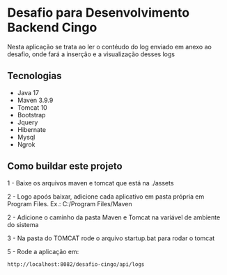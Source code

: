 # Desafio para Desenvolvimento Backend Cingo

Nesta aplicação se trata ao ler o contéudo do log enviado em anexo ao desafio, onde fará a inserção e a visualização desses logs

<h2>Tecnologias</h2>

* Java 17
* Maven 3.9.9
* Tomcat 10
* Bootstrap
* Jquery
* Hibernate
* Mysql
* Ngrok

<h2>Como buildar este projeto</h2>

1 - Baixe os arquivos maven e tomcat que está na ./assets 

2 - Logo apoós baixar, adicione cada aplicativo em pasta própria em Program Files. Ex.: C:/Program Files/Maven

2 - Adicione o caminho da pasta Maven e Tomcat na variável de ambiente do sistema 

3 - Na pasta do TOMCAT rode o arquivo startup.bat para rodar o tomcat

5 - Rode a aplicação em:

~~~
http://localhost:8082/desafio-cingo/api/logs
~~~






